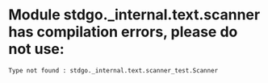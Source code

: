 # Module stdgo._internal.text.scanner has compilation errors, please do not use:
```
Type not found : stdgo._internal.text.scanner_test.Scanner

```

